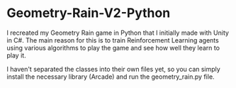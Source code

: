 # Geometry-Rain-V2-Python
I recreated my Geometry Rain game in Python that I initially made with Unity in C#.  The main reason for this is to train Reinforcement Learning agents using various algorithms to play the game and see how well they learn to play it.

I haven't separated the classes into their own files yet, so you can simply install the necessary library (Arcade) and run the geometry_rain.py file.
